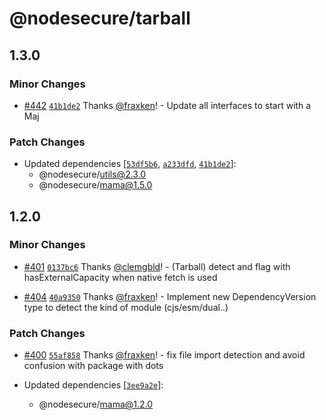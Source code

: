 # @nodesecure/tarball

## 1.3.0

### Minor Changes

- [#442](https://github.com/NodeSecure/scanner/pull/442) [`41b1de2`](https://github.com/NodeSecure/scanner/commit/41b1de2641581d90aac21743733d6d5c6ffe2d31) Thanks [@fraxken](https://github.com/fraxken)! - Update all interfaces to start with a Maj

### Patch Changes

- Updated dependencies [[`53df5b6`](https://github.com/NodeSecure/scanner/commit/53df5b6840a20b9dc8379ba44ffb5c9e4816d535), [`a233dfd`](https://github.com/NodeSecure/scanner/commit/a233dfd8f0ad0a3bd82592181bfee4a59414a380), [`41b1de2`](https://github.com/NodeSecure/scanner/commit/41b1de2641581d90aac21743733d6d5c6ffe2d31)]:
  - @nodesecure/utils@2.3.0
  - @nodesecure/mama@1.5.0

## 1.2.0

### Minor Changes

- [#401](https://github.com/NodeSecure/scanner/pull/401) [`0137bc6`](https://github.com/NodeSecure/scanner/commit/0137bc6060fe56c673b1ab92214debe63ce35958) Thanks [@clemgbld](https://github.com/clemgbld)! - (Tarball) detect and flag with hasExternalCapacity when native fetch is used

- [#404](https://github.com/NodeSecure/scanner/pull/404) [`40a9350`](https://github.com/NodeSecure/scanner/commit/40a93507e20e1002059f71a40539dfd058879257) Thanks [@fraxken](https://github.com/fraxken)! - Implement new DependencyVersion type to detect the kind of module (cjs/esm/dual..)

### Patch Changes

- [#400](https://github.com/NodeSecure/scanner/pull/400) [`55af858`](https://github.com/NodeSecure/scanner/commit/55af858f993520bca6f0fc5b0dbddf0b329ab5e0) Thanks [@fraxken](https://github.com/fraxken)! - fix file import detection and avoid confusion with package with dots

- Updated dependencies [[`3ee9a2e`](https://github.com/NodeSecure/scanner/commit/3ee9a2e17c877e7ea6fe23fc4ffc86578e6d0b72)]:
  - @nodesecure/mama@1.2.0
